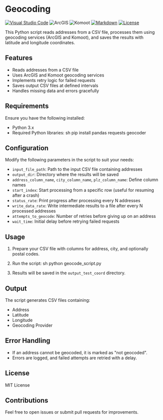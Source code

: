 # Geocoding
[![Visual Studio Code](https://custom-icon-badges.demolab.com/badge/Visual%20Studio%20Code-0078d7.svg?logo=vsc&logoColor=white)](#)
![ArcGIS](https://img.shields.io/badge/ArcGIS-Mapping%20&%20GIS-0079C1?logo=esri&logoColor=white)
![Komoot](https://img.shields.io/badge/Komoot-Outdoor%20Navigation-6AA84F?logo=komoot&logoColor=white)
[![Markdown](https://img.shields.io/badge/Markdown-%23000000.svg?logo=markdown&logoColor=white)](#)
[![License](https://img.shields.io/badge/License-MIT-green.svg)](LICENSE)

This Python script reads addresses from a CSV file, processes them using geocoding services (ArcGIS and Komoot), and saves the results with latitude and longitude coordinates.

## Features
- Reads addresses from a CSV file
- Uses ArcGIS and Komoot geocoding services
- Implements retry logic for failed requests
- Saves output CSV files at defined intervals
- Handles missing data and errors gracefully

## Requirements
Ensure you have the following installed:
- Python 3.x
- Required Python libraries:
  sh
  pip install pandas requests geocoder

## Configuration
Modify the following parameters in the script to suit your needs:
- `input_file_path`: Path to the input CSV file containing addresses
- `output_dir`: Directory where the results will be saved
- `address_column_name`, `city_column_name`, `plz_column_name`: Define column names
- `start_index`: Start processing from a specific row (useful for resuming after a crash)
- `status_rate`: Print progress after processing every N addresses
- `write_data_rate`: Write intermediate results to a file after every N processed addresses
- `attempts_to_geocode`: Number of retries before giving up on an address
- `wait_time`: Initial delay before retrying failed requests

## Usage
1. Prepare your CSV file with columns for address, city, and optionally postal codes.
2. Run the script:
   sh
   python geocode_script.py
   
3. Results will be saved in the `output_test_coord` directory.

## Output
The script generates CSV files containing:
- Address
- Latitude
- Longitude
- Geocoding Provider

## Error Handling
- If an address cannot be geocoded, it is marked as "not geocoded".
- Errors are logged, and failed attempts are retried with a delay.

## License
MIT License

## Contributions
Feel free to open issues or submit pull requests for improvements.

